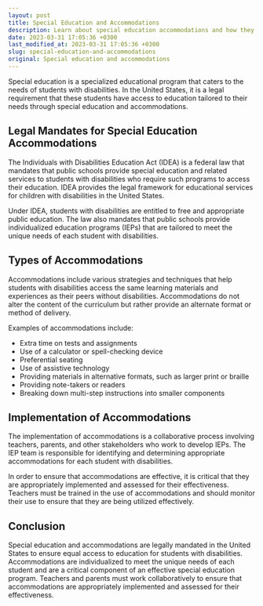 ```yaml
---
layout: post
title: Special Education and Accommodations
description: Learn about special education accommodations and how they are legally mandated to ensure all students have access to education tailored to their needs.
date: 2023-03-31 17:05:36 +0300
last_modified_at: 2023-03-31 17:05:36 +0300
slug: special-education-and-accommodations
original: Special education and accommodations
---
```


Special education is a specialized educational program that caters to the needs of students with disabilities. In the United States, it is a legal requirement that these students have access to education tailored to their needs through special education and accommodations. 

## Legal Mandates for Special Education Accommodations 

The Individuals with Disabilities Education Act (IDEA) is a federal law that mandates that public schools provide special education and related services to students with disabilities who require such programs to access their education. IDEA provides the legal framework for educational services for children with disabilities in the United States. 

Under IDEA, students with disabilities are entitled to free and appropriate public education. The law also mandates that public schools provide individualized education programs (IEPs) that are tailored to meet the unique needs of each student with disabilities.

## Types of Accommodations 

Accommodations include various strategies and techniques that help students with disabilities access the same learning materials and experiences as their peers without disabilities. Accommodations do not alter the content of the curriculum but rather provide an alternate format or method of delivery. 

Examples of accommodations include:

- Extra time on tests and assignments
- Use of a calculator or spell-checking device 
- Preferential seating 
- Use of assistive technology 
- Providing materials in alternative formats, such as larger print or braille 
- Providing note-takers or readers 
- Breaking down multi-step instructions into smaller components 

## Implementation of Accommodations 

The implementation of accommodations is a collaborative process involving teachers, parents, and other stakeholders who work to develop IEPs. The IEP team is responsible for identifying and determining appropriate accommodations for each student with disabilities. 

In order to ensure that accommodations are effective, it is critical that they are appropriately implemented and assessed for their effectiveness. Teachers must be trained in the use of accommodations and should monitor their use to ensure that they are being utilized effectively.

## Conclusion

Special education and accommodations are legally mandated in the United States to ensure equal access to education for students with disabilities. Accommodations are individualized to meet the unique needs of each student and are a critical component of an effective special education program. Teachers and parents must work collaboratively to ensure that accommodations are appropriately implemented and assessed for their effectiveness.